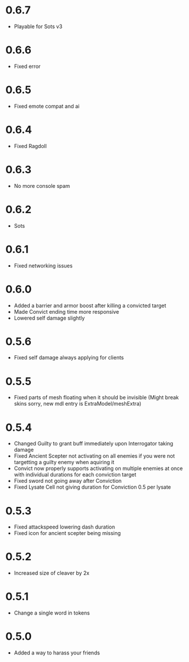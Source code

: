 # 0.6.7

- Playable for Sots v3

# 0.6.6

- Fixed error

# 0.6.5

- Fixed emote compat and ai

# 0.6.4

- Fixed Ragdoll

# 0.6.3

- No more console spam

# 0.6.2

- Sots

# 0.6.1

- Fixed networking issues

# 0.6.0

- Added a barrier and armor boost after killing a convicted target
- Made Convict ending time more responsive
- Lowered self damage slightly

# 0.5.6 

- Fixed self damage always applying for clients

# 0.5.5

- Fixed parts of mesh floating when it should be invisible (Might break skins sorry, new mdl entry is ExtraModel/meshExtra)

# 0.5.4

- Changed Guilty to grant buff immediately upon Interrogator taking damage
- Fixed Ancient Scepter not activating on all enemies if you were not targetting a guilty enemy when aquiring it
- Convict now properly supports activating on multiple enemies at once with individual durations for each conviction target
- Fixed sword not going away after Conviction
- Fixed Lysate Cell not giving duration for Conviction 0.5 per lysate

# 0.5.3

- Fixed attackspeed lowering dash duration
- Fixed icon for ancient scepter being missing

# 0.5.2

- Increased size of cleaver by 2x

# 0.5.1

- Change a single word in tokens

# 0.5.0

- Added a way to harass your friends